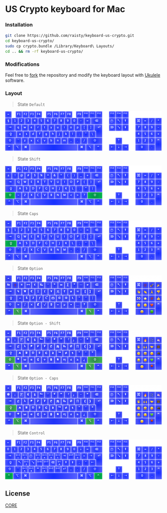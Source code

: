 # US Crypto keyboard for Mac

### Installation

```sh
git clone https://github.com/raisty/keyboard-us-crypto.git
cd keyboard-us-crypto/
sudo cp crypto.bundle /Library/Keyboard\ Layouts/
cd .. && rm -rf keyboard-us-crypto/
```

### Modifications

Feel free to [fork](https://github.com/raisty/keyboard-us-crypto/fork) the repository and modify the keyboard layout with [Ukulele](https://software.sil.org/ukelele) software.

### Layout

> State `Default`

![Default](images/state-none.png?raw=true "Default")

> State `Shift`

![Shift](images/state-shift.png?raw=true "Shift")

> State `Caps`

![Caps](images/state-caps.png?raw=true "Caps")

> State `Option`

![Option](images/state-option.png?raw=true "Option")

> State `Option - Shift`

![Option - Shift](images/state-option-shift.png?raw=true "Option - Shift")

> State `Option - Caps`

![Option - Caps](images/state-option-caps.png?raw=true "Option - Caps")

> State `Control`

![Control](images/state-control.png?raw=true "Control")

## License

[CORE](LICENSE)
